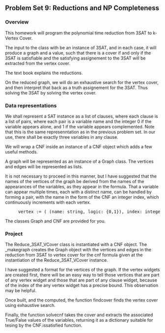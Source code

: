 ## Problem Set 9: Reductions and NP Completeness 

### Overview

This homework will program the polynomial time reduction from 3SAT to k-Vertex Cover.

The input to the class with be an instance of 3SAT, and in each case, it will produce a graph and a value, such that there is a cover if and only if the 3SAT is satisfiable and the satisfying assignement to the 3SAT will be extracted from the vertex cover.
  
The text book explains the reductions.

On the reduced graph, we will do an exhaustive search for the vertex cover, and then interpret that back as a truth assignement for the 3SAT. Thus solving the 3SAT by solving the vertex cover.

### Data representations

We shall represent a SAT instance as a list of clauses, where each clause is a list of pairs, where each pair is a variable name and the integer 0 if the variable appears alone, and 1 if the variable appears complemented. Note that this is the same represenntation as in the previous problem set. In our use, there shall be exactly three variables in any clause.

We will wrap a CNF inside an instance of a CNF object which adds a few useful methods.

A graph will be represented as an instance of a Graph class. The vertices and edges will be represented as lists.

It is not necessary to proceed in this manner, but I have suggested that the names of the vertices of the graph be derived from the names of the appearances of the variables, as they appear in the formula. That a variable can appear multiple times, each with a distinct name, can be handled by forming a pair, with the name in the form of the CNF an integer index, which continuously increments with each vertex.
<pre>
     vertex := ( (name: string, logic: {0,1}), index: integer )
</pre>


The classes Graph and CNF are provided for you.

### Project

The Reduce_3SAT_VCover class is instantiated with a CNF object. The _makegraph creates the Graph object with the vertices and edges in the reduction from 3SAT to vertex cover for the cnf formula given at the instantiation of the Reduce_3SAT_VCover instance.

I have suggested a format for the vertices of the graph. If the vertex widgets are created first, there will be an easy way to tell those vertices that are part of any vertex widget and those that are part of any clause widget, because of the index of the any vertex widget has a precise bound. This observation may be helpful.

Once built, and the computed, the function findcover finds the vertex cover using exhaustive search. 

Finally, the function solvecnf takes the cover and extracts the associated True/False values of the variables, returning it as a dictionary suitable for tesing by the CNF.issatisfied function.

